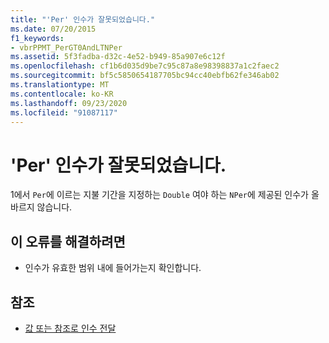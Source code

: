 ```yaml
---
title: "'Per' 인수가 잘못되었습니다."
ms.date: 07/20/2015
f1_keywords:
- vbrPPMT_PerGT0AndLTNPer
ms.assetid: 5f3fadba-d32c-4e52-b949-85a907e6c12f
ms.openlocfilehash: cf1b6d035d9be7c95c87a8e98398837a1c2faec2
ms.sourcegitcommit: bf5c5850654187705bc94cc40ebfb62fe346ab02
ms.translationtype: MT
ms.contentlocale: ko-KR
ms.lasthandoff: 09/23/2020
ms.locfileid: "91087117"
---
```

# <a name="argument-per-is-not-valid"></a>'Per' 인수가 잘못되었습니다.

1에서 `Per`에 이르는 지불 기간을 지정하는 `Double` 여야 하는 `NPer`에 제공된 인수가 올바르지 않습니다.  
  
## <a name="to-correct-this-error"></a>이 오류를 해결하려면  
  
- 인수가 유효한 범위 내에 들어가는지 확인합니다.  
  
## <a name="see-also"></a>참조

- [값 또는 참조로 인수 전달](../programming-guide/language-features/procedures/passing-arguments-by-value-and-by-reference.md)
